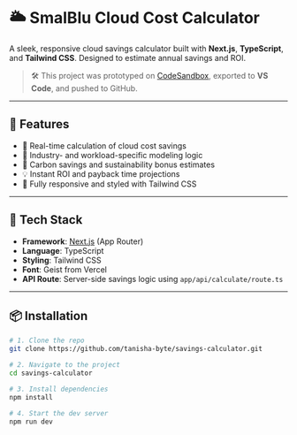# 🌥️ SmalBlu Cloud Cost Calculator

A sleek, responsive cloud savings calculator built with **Next.js**, **TypeScript**, and **Tailwind CSS**. Designed to estimate annual savings and ROI.

> 🛠️ This project was prototyped on [CodeSandbox](https://codesandbox.io/), exported to **VS Code**, and pushed to GitHub.

---

## 🚀 Features

- 🔢 Real-time calculation of cloud cost savings
- 🧠 Industry- and workload-specific modeling logic
- 🌱 Carbon savings and sustainability bonus estimates
- 💡 Instant ROI and payback time projections
- 🎨 Fully responsive and styled with Tailwind CSS

---

## 🧰 Tech Stack

- **Framework**: [Next.js](https://nextjs.org/) (App Router)
- **Language**: TypeScript
- **Styling**: Tailwind CSS
- **Font**: Geist from Vercel
- **API Route**: Server-side savings logic using `app/api/calculate/route.ts`

---

## 📦 Installation

```bash
# 1. Clone the repo
git clone https://github.com/tanisha-byte/savings-calculator.git

# 2. Navigate to the project
cd savings-calculator

# 3. Install dependencies
npm install

# 4. Start the dev server
npm run dev
